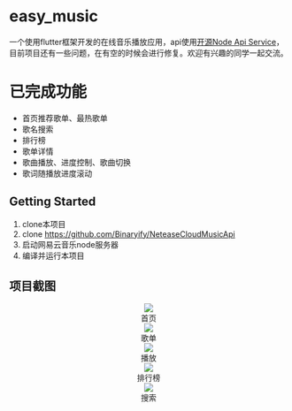 # easy_music
一个使用flutter框架开发的在线音乐播放应用，api使用[开源Node Api Service](https://github.com/Binaryify/NeteaseCloudMusicApi)，目前项目还有一些问题，在有空的时候会进行修复。欢迎有兴趣的同学一起交流。
# 已完成功能
- 首页推荐歌单、最热歌单
- 歌名搜索
- 排行榜
- 歌单详情
- 歌曲播放、进度控制、歌曲切换
- 歌词随播放进度滚动
## Getting Started

1. clone本项目
2. clone https://github.com/Binaryify/NeteaseCloudMusicApi
3. 启动网易云音乐node服务器
4. 编译并运行本项目

## 项目截图
<div align="center"><img src="https://s1.ax1x.com/2020/03/12/8ZgCqS.md.jpg" /><div>首页</div></div>
  <div align="center"><img src="https://user-gold-cdn.xitu.io/2019/7/28/16c37cc72445e70c?w=348&h=652&f=gif&s=987554" />
  <div>歌单</div></div>
 <div align="center"><img src="https://user-gold-cdn.xitu.io/2019/7/28/16c37cc63d70c232?w=348&h=652&f=gif&s=1274275" />
 <div>播放</div></div>
 <div align="center"><img src="https://user-gold-cdn.xitu.io/2019/7/28/16c37cc6fab7c8f2?w=348&h=652&f=gif&s=997551" />
 <div>排行榜</div></div>
 <div align="center"><img src="https://user-gold-cdn.xitu.io/2019/7/28/16c37cc63dff8127?w=348&h=652&f=gif&s=357985" />
 <div>搜索</div>
 </div>

